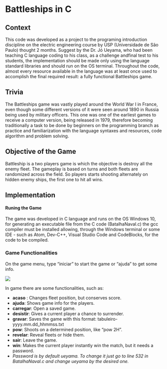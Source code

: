 # Battleships in C

## Context
This code was developed as a project to the programing introduction discipline on the electric engineering course by USP (Universidade de São Paulo) thought 2 months. Suggest by the Dr. Jó Ueyama, who had been teaching C language coding to his class, as a challenge andfinal test to his students, the implementation should be made only using the language standard libraries and should run on the OS terminal. Throughout the code, almost every resource available in the language was at least once used to accomplish the final required result: a fully functional Battleships game.

## Trivia	
The Battleships game was vastly played around the World War I in France, even though some different versions of it were seen around 1890 in Russia being used by military officers. This one was one of the earliest games to receive a computer version, being released in 1979, therefore becoming traditionally a task to be done by beginners on the programming branch as practice and familiarization with the language syntaxes and resources, code algorithm and problem solving.
 
## Objective of the Game
Battleship is a two players game is which the objective is destroy all the enemy fleet. The gameplay is based on turns and both fleets are randomized across the field. So players starts shooting alternately on hidden enemy ships, the first one to hit all wins.

## Implementation
#### Runing the Game 
The game was developed in C language and runs on the OS Windows 10, for generating an executable file from the C code (BatalhaNaval.c) the gcc compiler must be installed allowing, through the Windows terminal or some IDE - such as Atom, Dev-C++, Visual Studio Code and CodeBlocks, for the code to be compiled.

### Game Functionalities 
On the game menu, type “iniciar” to start the game or “ajuda” to get some info.

![](RepositoryResources/BootScreen.png)


In game there are some functionalities, such as: 
- **acaso** : Changes fleet position, but conserves score.
- **ajuda**: Shows game info for the players.
- **carregar**: Open a saved game.
- **desistir**: Gives a current player a chance to surrender.
- **gravar**: Saves the game with this format: tabuleiro-yyyy.mm.dd_hhmmss.txt
- **pow**: Shoots on a determined position, like “pow 2H”.
- **revelar**: Reveal fleets or hide them.
- **sair**: Leave the game.
- **win**: Makes the current player instantly win the match, but it needs a password.
- _Password is by default ueyama. To change it just go to line 532 in BatalhaNaval.c and change ueyama by the desired one._


		
	
	

